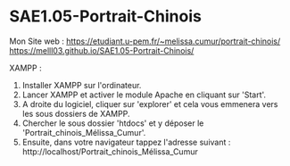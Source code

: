 # SAE1.05-Portrait-Chinois
Mon Site web :
https://etudiant.u-pem.fr/~melissa.cumur/portrait-chinois/
https://melll03.github.io/SAE1.05-Portrait-Chinois/

XAMPP : 
1. Installer XAMPP sur l'ordinateur.
2. Lancer XAMPP et activer le module Apache en cliquant sur 'Start'.
3. A droite du logiciel, cliquer sur 'explorer' et cela vous emmenera vers les sous dossiers de XAMPP.
4. Chercher le sous dossier 'htdocs' et y déposer le 'Portrait_chinois_Mélissa_Cumur'.
5. Ensuite, dans votre navigateur tappez l'adresse suivant : http://localhost/Portrait_chinois_Mélissa_Cumur


